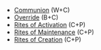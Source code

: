 - [Communion](</SkillSystem/Specialties/Communion.md>) (W+C)
- [Override](</SkillSystem/Specialties/Override.md>) (B+C)
- [Rites of Activation](</SkillSystem/Specialties/Rites if Activation.md>) (C+P)
- [Rites of Maintenance](</SkillSystem/Specialties/Rites if Maintenance.md>) (C+P)
- [Rites of Creation](</SkillSystem/Specialties/Rites of Creation.md>) (C+P)